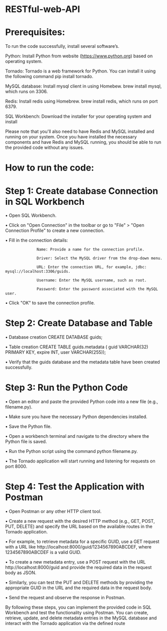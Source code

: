 # RESTful-web-API

# Prerequisites:

To run the code successfully, install several software’s. 

Python: Install Python from website (https://www.python.org) based on operating system.

Tornado: Tornado is a web framework for Python. You can install it using the following command pip install tornado.

MySQL database: Install mysql client in using Homebew. brew install mysql, which runs on 3306.

Redis: Install redis using Homebrew. brew install redis, which runs on port 6379.

SQL Workbench: Download the installer for your operating system and install

Please note that you'll also need to have Redis and MySQL installed and running on your system. Once you have installed the necessary components and have Redis and MySQL running, you should be able to run the provided code without any issues.

# How to run the code:

# Step 1: Create database Connection in SQL Workbench

•	Open SQL Workbench.

•	Click on "Open Connection" in the toolbar or go to "File" > "Open Connection Profile" to create a new connection.

•	Fill in the connection details:

                  Name: Provide a name for the connection profile.
                  
                  Driver: Select the MySQL driver from the drop-down menu.
                  
                  URL: Enter the connection URL, for example, jdbc: mysql://localhost:3306/guids.
                  
                  Username: Enter the MySQL username, such as root.
                  
                  Password: Enter the password associated with the MySQL user.
                  
•	Click "OK" to save the connection profile.

# Step 2: Create Database and Table

•	Database creation 
CREATE DATABASE guids;

•	Table creation
            CREATE TABLE guids.metadata (
            guid VARCHAR(32) PRIMARY KEY,
            expire INT,
            user VARCHAR(255));

•	Verify that the guids database and the metadata table have been created successfully.

# Step 3: Run the Python Code

•	Open an editor and paste the provided Python code into a new file (e.g., filename.py).

• Make sure you have the necessary Python dependencies installed.

•	Save the Python file.

•	Open a workbench terminal and navigate to the directory where the Python file is saved.

•	Run the Python script using the command python filename.py.

•	The Tornado application will start running and listening for requests on port 8000.

# Step 4: Test the Application with Postman

•	Open Postman or any other HTTP client tool.

•	Create a new request with the desired HTTP method (e.g., GET, POST, PUT, DELETE) and specify the URL based on the available routes in the Tornado application.

•	For example, to retrieve metadata for a specific GUID, use a GET request with a URL like http://localhost:8000/guid/1234567890ABCDEF, where 1234567890ABCDEF is a valid GUID.

•	To create a new metadata entry, use a POST request with the URL http://localhost:8000/guid and provide the required data in the request body as JSON.

•	Similarly, you can test the PUT and DELETE methods by providing the appropriate GUID in the URL and the required data in the request body.

•	Send the request and observe the response in Postman.

By following these steps, you can implement the provided code in SQL Workbench and test the functionality using Postman. You can create, retrieve, update, and delete metadata entries in the MySQL database and interact with the Tornado application via the defined route

